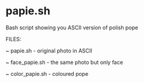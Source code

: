 # papie.sh
Bash script showing you ASCII version of polish pope

FILES:

~ papie.sh - original photo in ASCII

~ face_papie.sh - the same photo but only face

~ color_papie.sh - coloured pope
